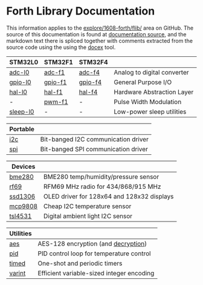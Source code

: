 # Forth Library Documentation

This information applies to the
[explore/1608-forth/flib/](https://github.com/jeelabs/embello/tree/master/explore/1608-forth/flib)
area on GitHub.
The source of this documentation is found at
[documentation source](https://github.com/jeelabs/embello/tree/master/docs/flib/),
and the markdown text there is spliced together with comments extracted from the source
code using the 
using the [docex](https://github.com/jeelabs/embello/tree/master/tools/docex/) tool.

| STM32L0 | STM32F1 | STM32F4 | |
| --- | --- | --- | --- |
| [adc-l0](adc-l0.md) | [adc-f1](adc-f1.md) | [adc-f4](adc-f4.md) | Analog to digital converter |
| [gpio-l0](gpio-l0.md) | [gpio-f1](gpio-f1.md) | [gpio-f4](gpio-f4.md) | General Purpose I/O |
| [hal-l0](hal-l0.md) | [hal-f1](hal-f1.md) | [hal-f4](hal-f4.md) | Hardware Abstraction Layer |
| - | [pwm-f1](pwm-f1.md) | - | Pulse Width Modulation |
| [sleep-l0](sleep-l0.md) | - | - | Low-power sleep utilities |

| Portable | |
| --- | --- |
| [i2c](i2c.md) | Bit-banged I2C communication driver |
| [spi](spi.md) | Bit-banged SPI communication driver |

| Devices | |
| --- | --- |
| [bme280](bme280.md) | BME280 temp/humidity/pressure sensor |
| [rf69](rf69.md) | RFM69 MHz radio for 434/868/915 MHz |
| [ssd1306](ssd1306.md) | OLED driver for 128x64 and 128x32 displays |
| [mcp9808](mcp9808.md) | Cheap I2C temperature sensor |
| [tsl4531](tsl4531.md) | Digital ambient light I2C sensor |

| Utilities | |
| --- | --- |
| [aes](aes.md) | AES-128 encryption (and [decryption](aes-inv.md)) |
| [pid](pid.md) | PID control loop for temperature control |
| [timed](timed.md) | One-shot and periodic timers |
| [varint](varint.md) | Efficient variable-sized integer encoding |

